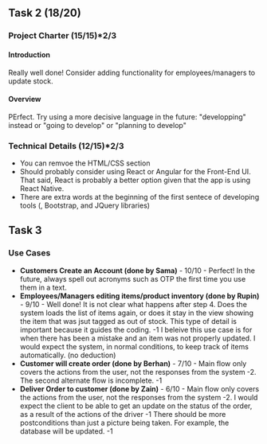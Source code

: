 ## Task 2 (18/20)

### Project Charter (15/15)*2/3

#### Introduction
Really well done! Consider adding functionality for employees/managers to update stock.

#### Overview
PErfect. Try using a more decisive language in the future: "developping" instead or "going to develop" or "planning to develop"

### Technical Details (12/15)*2/3
- You can remvoe the HTML/CSS section
- Should probably consider using React or Angular for the Front-End UI. That said, React is probably a better option given that the app is using React Native.
- There are extra words at the beginning of the first sentece of developing tools (, Bootstrap, and JQuery libraries)

## Task 3

### Use Cases
- **Customers Create an Account (done by Sama)** - 10/10 - Perfect! In the future, always spell out acronyms such as OTP the first time you use them in a text.
- **Employees/Managers editing items/product inventory (done by Rupin)** - 9/10 - Well done! It is not clear what happens after step 4. Does the system loads the list of items again, or does it stay in the view showing the item that was jsut tagged as out of stock. This type of detail is important because it guides the coding. -1 I beleive this use case is for when there has been a mistake and an item was not properly updated. I would expect the system, in normal conditions, to keep track of items automatically. (no deduction)
- **Customer will create order (done by Berhan)** - 7/10 - Main flow only covers the actions from the user, not the responses from the system -2. The second alternate flow is incomplete. -1
- **Deliver Order to customer (done by Zain)** - 6/10 - Main flow only covers the actions from the user, not the responses from the system -2. I would expect the client to be able to get an update on the status of the order, as a result of the actions of the driver -1 There should be more postconditions than just a picture being taken. For example, the database will be updated. -1
